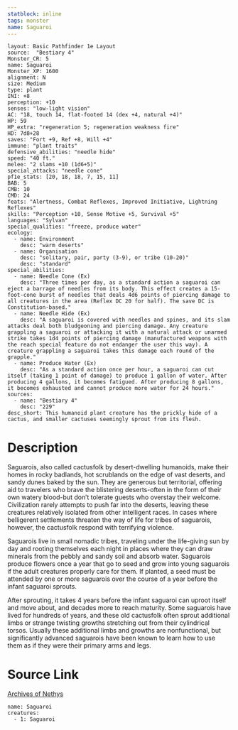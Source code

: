 ```yaml
---
statblock: inline
tags: monster
name: Saguaroi
---
```

```statblock
layout: Basic Pathfinder 1e Layout
source:  "Bestiary 4"
Monster_CR: 5
name: Saguaroi
Monster_XP: 1600
alignment: N
size: Medium
type: plant
INI: +8
perception: +10
senses: "low-light vision"
AC: "18, touch 14, flat-footed 14 (dex +4, natural +4)"
HP: 59
HP_extra: "regeneration 5; regeneration weakness fire"
HD: 7d8+28
saves: "Fort +9, Ref +8, Will +4"
immune: "plant traits"
defensive_abilities: "needle hide"
speed: "40 ft."
melee: "2 slams +10 (1d6+5)"
special_attacks: "needle cone"
pf1e_stats: [20, 18, 18, 7, 15, 11]
BAB: 5
CMB: 10
CMD: 24
feats: "Alertness, Combat Reflexes, Improved Initiative, Lightning Reflexes"
skills: "Perception +10, Sense Motive +5, Survival +5"
languages: "Sylvan"
special_qualities: "freeze, produce water"
ecology:
  - name: Environment
    desc: "warm deserts"
  - name: Organisation
    desc: "solitary, pair, party (3-9), or tribe (10-20)"
    desc: "standard"
special_abilities:
  - name: Needle Cone (Ex)
    desc: "Three times per day, as a standard action a saguaroi can eject a barrage of needles from its body. This effect creates a 15-foot-cone burst of needles that deals 4d6 points of piercing damage to all creatures in the area (Reflex DC 20 for half). The save DC is Constitution-based."
  - name: Needle Hide (Ex)
    desc: "A saguaroi is covered with needles and spines, and its slam attacks deal both bludgeoning and piercing damage. Any creature grappling a saguaroi or attacking it with a natural attack or unarmed strike takes 1d4 points of piercing damage (manufactured weapons with the reach special feature do not endanger the user this way). A creature grappling a saguaroi takes this damage each round of the grapple."
  - name: Produce Water (Ex)
    desc: "As a standard action once per hour, a saguaroi can cut itself (taking 1 point of damage) to produce 1 gallon of water. After producing 4 gallons, it becomes fatigued. After producing 8 gallons, it becomes exhausted and cannot produce more water for 24 hours."
sources:
  - name: "Bestiary 4"
    desc: "229"
desc_short: This humanoid plant creature has the prickly hide of a cactus, and smaller cactuses seemingly sprout from its flesh.
```
# Description
Saguarois, also called cactusfolk by desert-dwelling humanoids, make their homes in rocky badlands, hot scrublands on the edge of vast deserts, and sandy dunes baked by the sun. They are generous but territorial, offering aid to travelers who brave the blistering deserts-often in the form of their own watery blood-but don’t tolerate guests who overstay their welcome. Civilization rarely attempts to push far into the deserts, leaving these creatures relatively isolated from other intelligent races. In cases where belligerent settlements threaten the way of life for tribes of saguarois, however, the cactusfolk respond with terrifying violence.

Saguarois live in small nomadic tribes, traveling under the life-giving sun by day and rooting themselves each night in places where they can draw minerals from the pebbly and sandy soil and absorb water. Saguarois produce flowers once a year that go to seed and grow into young saguarois if the adult creatures properly care for them. If planted, a seed must be attended by one or more saguarois over the course of a year before the infant saguaroi sprouts.

After sprouting, it takes 4 years before the infant saguaroi can uproot itself and move about, and decades more to reach maturity. Some saguarois have lived for hundreds of years, and these old cactusfolk often sprout additional limbs or strange twisting growths stretching out from their cylindrical torsos. Usually these additional limbs and growths are nonfunctional, but significantly advanced saguarois have been known to learn how to use them as if they were their primary arms and legs.
# Source Link
[Archives of Nethys](https://aonprd.com/MonsterDisplay.aspx?ItemName=Saguaroi)
```encounter-table
name: Saguaroi
creatures:
  - 1: Saguaroi
```
